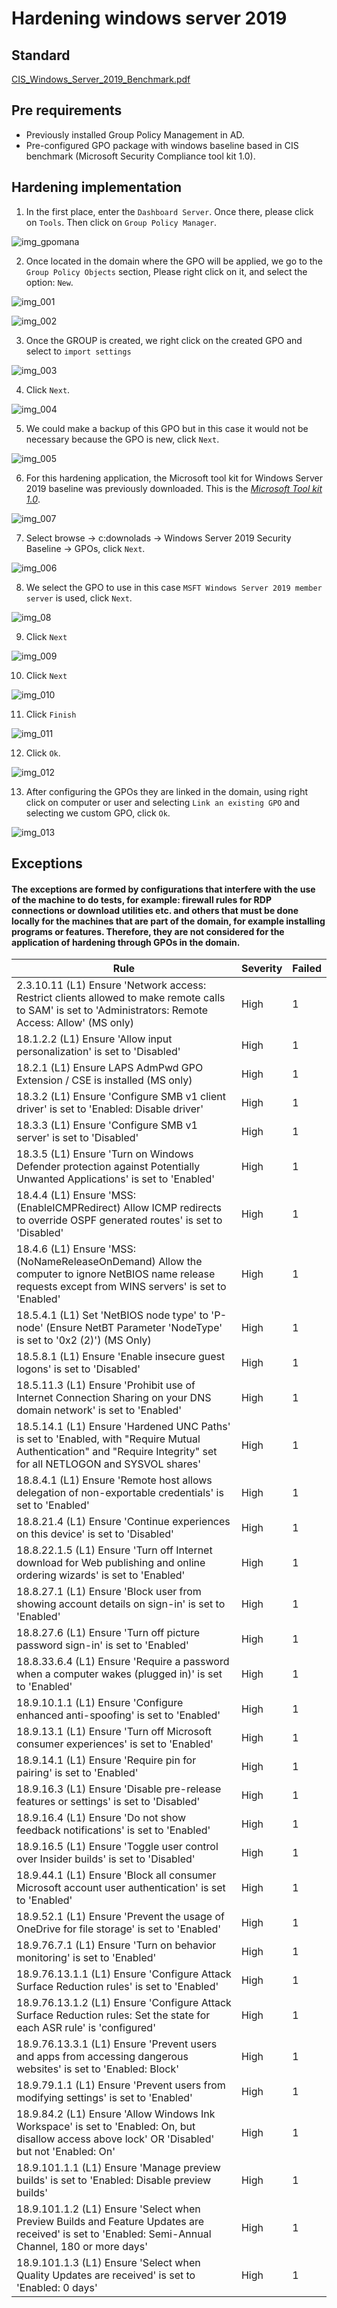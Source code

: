 # Hardening windows server 2019

## Standard

[CIS_Windows_Server_2019_Benchmark.pdf](https://github.com/htorresi/Doc_juiced/files/7689051/CIS_Windows_Server_2019_Benchmark.pdf)

## Pre requirements

* Previously installed Group Policy Management in AD.
* Pre-configured GPO package with windows baseline based in CIS benchmark (Microsoft Security Compliance tool kit 1.0).

## Hardening implementation

1. In the first place, enter the `Dashboard Server`. Once there, please click on `Tools`. Then click on `Group Policy Manager`.

![img_gpomana](https://user-images.githubusercontent.com/85255387/145480011-9ebbf84c-f937-407e-8349-f93fb02931b7.png)

2. Once located in the domain where the GPO will be applied, we go to the `Group Policy Objects` section, Please right click on it, and select the option: `New`.

![img_001](https://user-images.githubusercontent.com/85255387/145480065-1fc0e1ad-c41b-4f6f-9c45-de8c77074959.png)

![img_002](https://user-images.githubusercontent.com/85255387/145480090-ab8f5bb8-68ed-40ca-b0f0-7f912657d79c.png)

3. Once the GROUP is created, we right click on the created GPO and select to `import settings`

![img_003](https://user-images.githubusercontent.com/85255387/145480113-0da2f904-ca07-4fb9-ac8d-9f07fda4e224.png)

4. Click `Next`.

![img_004](https://user-images.githubusercontent.com/85255387/145480190-76ebfdeb-448e-478e-9b43-b16cf90170ee.png)

5. We could make a backup of this GPO but in this case it would not be necessary because the GPO is new, click `Next`.

![img_005](https://user-images.githubusercontent.com/85255387/145480177-4be91bb8-ef42-4ee8-80c1-4432506d6604.png)

6. For this hardening application, the Microsoft tool kit for Windows Server 2019 baseline was previously downloaded.
This is the *[Microsoft Tool kit 1.0](https://www.microsoft.com/en-us/download/details.aspx?id=55319)*.

![img_007](https://user-images.githubusercontent.com/85255387/145480810-03136873-335c-45e2-8bfa-a13642b711f6.png)

7. Select browse -> c:downolads -> Windows Server 2019 Security Baseline -> GPOs, click `Next`.

![img_006](https://user-images.githubusercontent.com/85255387/145480880-af35eb47-caec-43e4-9f75-48ab1ed9c467.png)

8. We select the GPO to use in this case `MSFT Windows Server 2019 member server` is used, click `Next`.

![img_08](https://user-images.githubusercontent.com/85255387/145480906-fa73caf3-a766-4d19-ad34-80e2f1df2a69.png)

9. Click `Next`

![img_009](https://user-images.githubusercontent.com/85255387/145480940-c96e5eee-784f-491f-83be-693b9c9c10e6.png)

10. Click `Next`

![img_010](https://user-images.githubusercontent.com/85255387/145480952-136cb70c-ae97-45e6-beb8-25e3f404df7f.png)

11. Click `Finish`

![img_011](https://user-images.githubusercontent.com/85255387/145480976-177aabb7-08f9-431d-b837-6183452b154a.png)

12. Click `Ok`.

![img_012](https://user-images.githubusercontent.com/85255387/145481015-a293386e-275e-4069-b3fc-1b725352093f.png)

13. After configuring the GPOs they are linked in the domain, using right click on computer or user and selecting `Link an existing GPO` and selecting we custom GPO, click `Ok`.

![img_013](https://user-images.githubusercontent.com/85255387/145481030-f0de12b0-b516-436f-b7cd-0b25106b3986.png)

## Exceptions

#### The exceptions are formed by configurations that interfere with the use of the machine to do tests, for example: firewall rules for RDP connections or download utilities etc. and others that must be done locally for the machines that are part of the domain, for example installing programs or features. Therefore, they are not considered for the application of hardening through GPOs in the domain.

| Rule                                                                                                                                                                | Severity | Failed |
| ------------------------------------------------------------------------------------------------------------------------------------------------------------------- | -------- | ------ |
| 2.3.10.11 (L1) Ensure 'Network access: Restrict clients allowed to make remote calls to SAM' is set to 'Administrators: Remote Access: Allow' (MS only)             | High     | 1      |
| 18.1.2.2 (L1) Ensure 'Allow input personalization' is set to 'Disabled'                                                                                             | High     | 1      |
| 18.2.1 (L1) Ensure LAPS AdmPwd GPO Extension / CSE is installed (MS only)                                                                                           | High     | 1      |
| 18.3.2 (L1) Ensure 'Configure SMB v1 client driver' is set to 'Enabled: Disable driver'                                                                             | High     | 1      |
| 18.3.3 (L1) Ensure 'Configure SMB v1 server' is set to 'Disabled'                                                                                                   | High     | 1      |
| 18.3.5 (L1) Ensure 'Turn on Windows Defender protection against Potentially Unwanted Applications' is set to 'Enabled'                                              | High     | 1      |
| 18.4.4 (L1) Ensure 'MSS: (EnableICMPRedirect) Allow ICMP redirects to override OSPF generated routes' is set to 'Disabled'                                          | High     | 1      |
| 18.4.6 (L1) Ensure 'MSS: (NoNameReleaseOnDemand) Allow the computer to ignore NetBIOS name release requests except from WINS servers' is set to 'Enabled'           | High     | 1      |
| 18.5.4.1 (L1) Set 'NetBIOS node type' to 'P-node' (Ensure NetBT Parameter 'NodeType' is set to '0x2 (2)') (MS Only)                                                 | High     | 1      |
| 18.5.8.1 (L1) Ensure 'Enable insecure guest logons' is set to 'Disabled'                                                                                            | High     | 1      |
| 18.5.11.3 (L1) Ensure 'Prohibit use of Internet Connection Sharing on your DNS domain network' is set to 'Enabled'                                                  | High     | 1      |
| 18.5.14.1 (L1) Ensure 'Hardened UNC Paths' is set to 'Enabled, with "Require Mutual Authentication" and "Require Integrity" set for all NETLOGON and SYSVOL shares' | High     | 1      |
| 18.8.4.1 (L1) Ensure 'Remote host allows delegation of non-exportable credentials' is set to 'Enabled'                                                              | High     | 1      |
| 18.8.21.4 (L1) Ensure 'Continue experiences on this device' is set to 'Disabled'                                                                                    | High     | 1      |
| 18.8.22.1.5 (L1) Ensure 'Turn off Internet download for Web publishing and online ordering wizards' is set to 'Enabled'                                             | High     | 1      |
| 18.8.27.1 (L1) Ensure 'Block user from showing account details on sign-in' is set to 'Enabled'                                                                      | High     | 1      |
| 18.8.27.6 (L1) Ensure 'Turn off picture password sign-in' is set to 'Enabled'                                                                                       | High     | 1      |
| 18.8.33.6.4 (L1) Ensure 'Require a password when a computer wakes (plugged in)' is set to 'Enabled'                                                                 | High     | 1      |
| 18.9.10.1.1 (L1) Ensure 'Configure enhanced anti-spoofing' is set to 'Enabled'                                                                                      | High     | 1      |
| 18.9.13.1 (L1) Ensure 'Turn off Microsoft consumer experiences' is set to 'Enabled'                                                                                 | High     | 1      |
| 18.9.14.1 (L1) Ensure 'Require pin for pairing' is set to 'Enabled'                                                                                                 | High     | 1      |
| 18.9.16.3 (L1) Ensure 'Disable pre-release features or settings' is set to 'Disabled'                                                                               | High     | 1      |
| 18.9.16.4 (L1) Ensure 'Do not show feedback notifications' is set to 'Enabled'                                                                                      | High     | 1      |
| 18.9.16.5 (L1) Ensure 'Toggle user control over Insider builds' is set to 'Disabled'                                                                                | High     | 1      |
| 18.9.44.1 (L1) Ensure 'Block all consumer Microsoft account user authentication' is set to 'Enabled'                                                                | High     | 1      |
| 18.9.52.1 (L1) Ensure 'Prevent the usage of OneDrive for file storage' is set to 'Enabled'                                                                          | High     | 1      |
| 18.9.76.7.1 (L1) Ensure 'Turn on behavior monitoring' is set to 'Enabled'                                                                                           | High     | 1      |
| 18.9.76.13.1.1 (L1) Ensure 'Configure Attack Surface Reduction rules' is set to 'Enabled'                                                                           | High     | 1      |
| 18.9.76.13.1.2 (L1) Ensure 'Configure Attack Surface Reduction rules: Set the state for each ASR rule' is 'configured'                                              | High     | 1      |
| 18.9.76.13.3.1 (L1) Ensure 'Prevent users and apps from accessing dangerous websites' is set to 'Enabled: Block'                                                    | High     | 1      |
| 18.9.79.1.1 (L1) Ensure 'Prevent users from modifying settings' is set to 'Enabled'                                                                                 | High     | 1      |
| 18.9.84.2 (L1) Ensure 'Allow Windows Ink Workspace' is set to 'Enabled: On, but disallow access above lock' OR 'Disabled' but not 'Enabled: On'                     | High     | 1      |
| 18.9.101.1.1 (L1) Ensure 'Manage preview builds' is set to 'Enabled: Disable preview builds'                                                                        | High     | 1      |
| 18.9.101.1.2 (L1) Ensure 'Select when Preview Builds and Feature Updates are received' is set to 'Enabled: Semi-Annual Channel, 180 or more days'                   | High     | 1      |
| 18.9.101.1.3 (L1) Ensure 'Select when Quality Updates are received' is set to 'Enabled: 0 days'                                                                     | High     | 1      |
